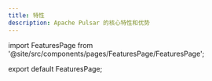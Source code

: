 ```yaml
---
title: 特性
description: Apache Pulsar 的核心特性和优势
---
```


import FeaturesPage from '@site/src/components/pages/FeaturesPage/FeaturesPage';

export default FeaturesPage;